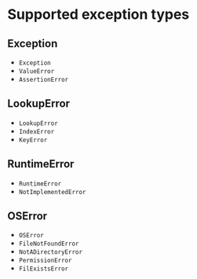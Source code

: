 # Supported exception types

## Exception

- `Exception`
- `ValueError`
- `AssertionError`

## LookupError

- `LookupError`
- `IndexError`
- `KeyError`

## RuntimeError

- `RuntimeError`
- `NotImplementedError`

## OSError
- `OSError`
- `FileNotFoundError`
- `NotADirectoryError`
- `PermissionError`
- `FilExistsError`